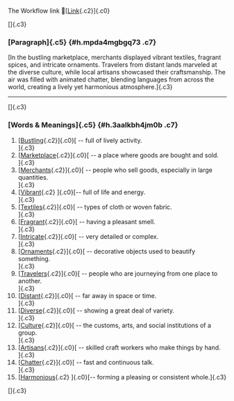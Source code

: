 The Workflow link
👏[[Link](https://www.google.com/url?q=http://www.google.com&sa=D&source=editors&ust=1759470100560275&usg=AOvVaw2-J1yOhKR2H2i2l1Mm-XH1){.c2}]{.c0}

[]{.c3}

### [Paragraph]{.c5} {#h.mpda4mgbgq73 .c7}

[In the bustling marketplace, merchants displayed vibrant textiles,
fragrant spices, and intricate ornaments. Travelers from distant lands
marveled at the diverse culture, while local artisans showcased their
craftsmanship. The air was filled with animated chatter, blending
languages from across the world, creating a lively yet harmonious
atmosphere.]{.c3}

------------------------------------------------------------------------

[]{.c3}

### [Words & Meanings]{.c5} {#h.3aalkbh4jm0b .c7}

1.  [[Bustling](https://www.google.com/url?q=http://www.google.com&sa=D&source=editors&ust=1759470100561612&usg=AOvVaw1QEX1DF2leVK0PoLgr45_c){.c2}]{.c0}[ --
    full of lively activity.\
    ]{.c3}
2.  [[Marketplace](https://www.google.com/url?q=http://www.google.com&sa=D&source=editors&ust=1759470100561927&usg=AOvVaw0EsMcDpdgsgsfRcJb7teJC){.c2}]{.c0}[ --
    a place where goods are bought and sold.\
    ]{.c3}
3.  [[Merchants](https://www.google.com/url?q=http://www.google.com&sa=D&source=editors&ust=1759470100562177&usg=AOvVaw1vjJoOan2wceDtRgXOKRJU){.c2}]{.c0}[ --
    people who sell goods, especially in large quantities.\
    ]{.c3}
4.  [[Vibrant](https://www.google.com/url?q=http://www.google.com&sa=D&source=editors&ust=1759470100562428&usg=AOvVaw1gjgrP-6IiDNU78FsPt1t1){.c2}
    ]{.c0}[-- full of life and energy.\
    ]{.c3}
5.  [[Textiles](https://www.google.com/url?q=http://www.google.com&sa=D&source=editors&ust=1759470100562641&usg=AOvVaw2za9vgb4nmaTjC8tSoBDjz){.c2}]{.c0}[ --
    types of cloth or woven fabric.\
    ]{.c3}
6.  [[Fragrant](https://www.google.com/url?q=http://www.google.com&sa=D&source=editors&ust=1759470100562832&usg=AOvVaw3J_Z8CReW_oEY1MhEzdDJk){.c2}]{.c0}[ --
    having a pleasant smell.\
    ]{.c3}
7.  [[Intricate](https://www.google.com/url?q=http://www.google.com&sa=D&source=editors&ust=1759470100563019&usg=AOvVaw0-F47bCQkEu6rmVRLnVYOb){.c2}]{.c0}[ --
    very detailed or complex.\
    ]{.c3}
8.  [[Ornaments](https://www.google.com/url?q=http://www.google.com&sa=D&source=editors&ust=1759470100563192&usg=AOvVaw03I0maVB8SCf9xbdYR31f6){.c2}]{.c0}[ --
    decorative objects used to beautify something.\
    ]{.c3}
9.  [[Travelers](https://www.google.com/url?q=http://www.google.com&sa=D&source=editors&ust=1759470100563400&usg=AOvVaw3lTgcevKgVU3kZvM57sT-o){.c2}]{.c0}[ --
    people who are journeying from one place to another.\
    ]{.c3}
10. [[Distant](https://www.google.com/url?q=http://www.google.com&sa=D&source=editors&ust=1759470100563644&usg=AOvVaw0PbSR85LxWddgNQg1zinWU){.c2}]{.c0}[ --
    far away in space or time.\
    ]{.c3}
11. [[Diverse](https://www.google.com/url?q=http://www.google.com&sa=D&source=editors&ust=1759470100563849&usg=AOvVaw32LHBOqYUa8ZBO1_z2Obh6){.c2}]{.c0}[ --
    showing a great deal of variety.\
    ]{.c3}
12. [[Culture](https://www.google.com/url?q=http://www.google.com&sa=D&source=editors&ust=1759470100564038&usg=AOvVaw0jspV_fly5AOMxbSNXFgJf){.c2}]{.c0}[ --
    the customs, arts, and social institutions of a group.\
    ]{.c3}
13. [[Artisans](https://www.google.com/url?q=http://www.google.com&sa=D&source=editors&ust=1759470100564418&usg=AOvVaw3W-nRFZZOMR1IzERnd85Ol){.c2}]{.c0}[ --
    skilled craft workers who make things by hand.\
    ]{.c3}
14. [[Chatter](https://www.google.com/url?q=http://www.google.com&sa=D&source=editors&ust=1759470100564787&usg=AOvVaw16FCbZpjgrDHLQb4tsDToe){.c2}]{.c0}[ --
    fast and continuous talk.\
    ]{.c3}
15. [[Harmonious](https://www.google.com/url?q=http://www.google.com&sa=D&source=editors&ust=1759470100565004&usg=AOvVaw30-LvFX0TlBfpPHdvSUphd){.c2}
    ]{.c0}[-- forming a pleasing or consistent whole.]{.c3}

[]{.c3}
